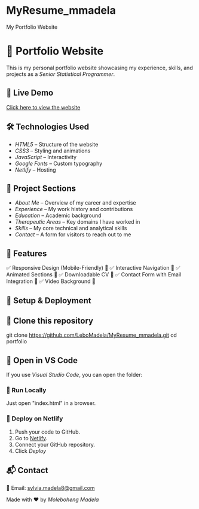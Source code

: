 # MyResume_mmadela
My Portfolio Website
# 📌 Portfolio Website

This is my personal portfolio website showcasing my experience, skills, and projects as a *Senior Statistical Programmer*.

## 🚀 Live Demo
[Click here to view the website](https://molebohengmadela.netlify.app/)

## 🛠️ Technologies Used
- *HTML5* – Structure of the website
- *CSS3* – Styling and animations
- *JavaScript* – Interactivity
- *Google Fonts* – Custom typography
- *Netlify* – Hosting

## 📂 Project Sections
- *About Me* – Overview of my career and expertise
- *Experience* – My work history and contributions
- *Education* – Academic background
- *Therapeutic Areas* – Key domains I have worked in
- *Skills* – My core technical and analytical skills
- *Contact* – A form for visitors to reach out to me

## 📜 Features
✅ Responsive Design (Mobile-Friendly) 📱
✅ Interactive Navigation 🔗
✅ Animated Sections 🎨
✅ Downloadable CV 📄
✅ Contact Form with Email Integration 📧
✅ Video Background 🎥

## 📌 Setup & Deployment
## 🔹 Clone this repository
 git clone https://github.com/LeboMadela/MyResume_mmadela.git
 cd portfolio

## 🔹 Open in VS Code
If you use *Visual Studio Code*, you can open the folder:

### 🔹 Run Locally
Just open "index.html" in a browser.

### 🔹 Deploy on Netlify
1. Push your code to GitHub.
2. Go to [Netlify](https://www.netlify.com/).
3. Connect your GitHub repository.
4. Click *Deploy*

## 📬 Contact
📧 Email: sylvia.madela8@gmail.com

Made with ❤️ by *Moleboheng Madela*

